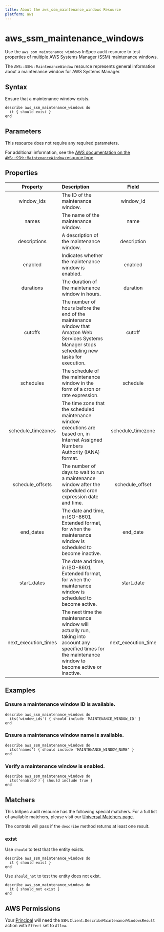 ```yaml
---
title: About the aws_ssm_maintenance_windows Resource
platform: aws
---
```


# aws_ssm_maintenance_windows

Use the `aws_ssm_maintenance_windows` InSpec audit resource to test properties of multiple AWS Systems Manager (SSM) maintenance windows.

The `AWS::SSM::MaintenanceWindow` resource represents general information about a maintenance window for AWS Systems Manager.

## Syntax

Ensure that a maintenance window exists.

    describe aws_ssm_maintenance_windows do
      it { should exist }
    end

## Parameters

This resource does not require any required parameters.

For additional information, see the [AWS documentation on the `AWS::SSM::MaintenanceWindow` resource type](https://docs.aws.amazon.com/AWSCloudFormation/latest/UserGuide/aws-resource-ssm-maintenancewindow.html).

## Properties

| Property | Description | Field |
| :---: | :--- | :---: |
| window_ids | The ID of the maintenance window. | window_id |
| names | The name of the maintenance window. | name |
| descriptions | A description of the maintenance window. | description |
| enabled | Indicates whether the maintenance window is enabled. | enabled |
| durations | The duration of the maintenance window in hours. | duration |
| cutoffs | The number of hours before the end of the maintenance window that Amazon Web Services Systems Manager stops scheduling new tasks for execution. | cutoff |
| schedules | The schedule of the maintenance window in the form of a cron or rate expression. | schedule |
| schedule_timezones | The time zone that the scheduled maintenance window executions are based on, in Internet Assigned Numbers Authority (IANA) format. | schedule_timezone |
| schedule_offsets | The number of days to wait to run a maintenance window after the scheduled cron expression date and time. | schedule_offset |
| end_dates | The date and time, in ISO-8601 Extended format, for when the maintenance window is scheduled to become inactive. | end_date |
| start_dates | The date and time, in ISO-8601 Extended format, for when the maintenance window is scheduled to become active. | start_date |
| next_execution_times | The next time the maintenance window will actually run, taking into account any specified times for the maintenance window to become active or inactive. | next_execution_time |

## Examples

### Ensure a maintenance window ID is available.

    describe aws_ssm_maintenance_windows do
      its('window_ids') { should include 'MAINTENANCE_WINDOW_ID' }
    end

### Ensure a maintenance window name is available.

    describe aws_ssm_maintenance_windows do
      its('names') { should include 'MAINTENANCE_WINDOW_NAME' }
    end

### Verify a maintenance window is enabled.

    describe aws_ssm_maintenance_windows do
      its('enabled') { should include true }
    end

## Matchers

This InSpec audit resource has the following special matchers. For a full list of available matchers, please visit our [Universal Matchers page](https://www.inspec.io/docs/reference/matchers/).

The controls will pass if the `describe` method returns at least one result.

### exist

Use `should` to test that the entity exists.

    describe aws_ssm_maintenance_windows do
      it { should exist }
    end

Use `should_not` to test the entity does not exist.

    describe aws_ssm_maintenance_windows do
      it { should_not exist }
    end

## AWS Permissions

Your [Principal](https://docs.aws.amazon.com/IAM/latest/UserGuide/intro-structure.html#intro-structure-principal) will need the `SSM:Client:DescribeMaintenanceWindowsResult` action with `Effect` set to `Allow`.
